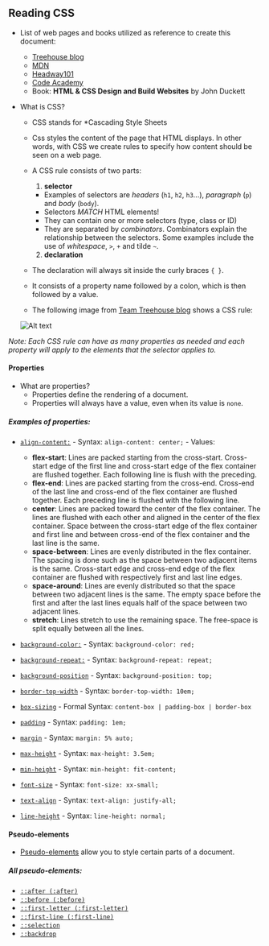 ## Reading CSS
- List of web pages and books utilized as reference to create this document:
  - [Treehouse blog](http://blog.teamtreehouse.com/getting-started-with-css-part-1)
  - [MDN](https://developer.mozilla.org/en-US/docs/Web/CSS/Reference)
  - [Headway101](https://headway101.com/html-css-and-php-explained-an-introduction-to-internet-coding-basics/)
  - [Code Academy](http://www.codecademy.com/glossary/css/properties)
  - Book: **HTML & CSS Design and Build Websites** by John Duckett
- What is CSS? 
  - CSS stands for *Cascading Style Sheets
  - Css styles the content of the page that HTML displays. In other words, with CSS we create rules to specify how content should be seen on a web page. 
  - A CSS rule consists of two parts: 
    1. **selector** 
      - Examples of selectors are *headers* (`h1`, `h2`, `h3`...), *paragraph* (`p`) and *body* (`body`).
      - Selectors *MATCH* HTML elements! 
      - They can contain one or more selectors (type, class or ID)
      - They are separated by *combinators*. Combinators explain the relationship between the selectors. Some examples include the use of *whitespace*, `>`, `+` and tilde `~`.

    2. **declaration**
  - The declaration will always sit inside the curly braces `{ }`.
  - It consists of a property name followed by a colon, which is then followed by a value. 
  - The following image from [Team Treehouse blog](http://blog.teamtreehouse.com/getting-started-with-css-part-1) shows a CSS rule:
  
  ![Alt text](http://blog.teamtreehouse.com/wp-content/uploads/2012/10/css-rule.jpg)

*Note: Each CSS rule can have as many properties as needed and each property will apply to the elements that the selector applies to.*

#### Properties
- What are properties?
  - Properties define the rendering of a document.
  - Properties will always have a value, even when its value is `none`.

##### Examples of properties:
   - [`align-content:`](https://developer.mozilla.org/en-US/docs/Web/CSS/align-content)
    - Syntax: `align-content: center;`
    - Values: 
      - **flex-start**: Lines are packed starting from the cross-start. Cross-start edge of the first line and cross-start edge of the flex container are flushed together. Each following line is flush with the preceding.
      - **flex-end**: Lines are packed starting from the cross-end. Cross-end of the last line and cross-end of the flex container are flushed together. Each preceding line is flushed with the following line.
      - **center**: Lines are packed toward the center of the flex container. The lines are flushed with each other and aligned in the center of the flex container. Space between the cross-start edge of the flex container and first line and between cross-end of the flex container and the last line is the same.
      - **space-between**: Lines are evenly distributed in the flex container. The spacing is done such as the space between two adjacent items is the same. Cross-start edge and cross-end edge of the flex container are flushed with respectively first and last line edges.
      - **space-around**: Lines are evenly distributed so that the space between two adjacent lines is the same. The empty space before the first and after the last lines equals half of the space between two adjacent lines.
      - **stretch**: Lines stretch to use the remaining space. The free-space is split equally between all the lines.

   - [`background-color:`](https://developer.mozilla.org/en-US/docs/Web/CSS/background-color)
    - Syntax: `background-color: red;`
    
   - [`background-repeat:`](https://developer.mozilla.org/en-US/docs/Web/CSS/background-repeat)
    - Syntax: `background-repeat: repeat;`
    
   - [`background-position`](https://developer.mozilla.org/en-US/docs/Web/CSS/background-position)
    - Syntax: `background-position: top;`
    
   - [`border-top-width`](https://developer.mozilla.org/en-US/docs/Web/CSS/border-top-width)
    - Syntax: `border-top-width: 10em;` 
    
   - [`box-sizing`](https://developer.mozilla.org/en-US/docs/Web/CSS/box-sizing)
    - Formal Syntax: `content-box | padding-box | border-box`
    
   - [`padding`](https://developer.mozilla.org/en-US/docs/Web/CSS/padding)
    - Syntax: `padding: 1em;` 
    
   - [`margin`](https://developer.mozilla.org/en-US/docs/Web/CSS/margin)
    - Syntax: `margin: 5% auto;` 
    
   - [`max-height`](https://developer.mozilla.org/en-US/docs/Web/CSS/max-height)
    - Syntax: `max-height: 3.5em;`
    
   - [`min-height`](https://developer.mozilla.org/en-US/docs/Web/CSS/min-height)
    - Syntax: `min-height: fit-content;`
    
   - [`font-size`](https://developer.mozilla.org/en-US/docs/Web/CSS/font-size)
    - Syntax: `font-size: xx-small;`
  
   - [`text-align`](https://developer.mozilla.org/en-US/docs/Web/CSS/text-align)
    - Syntax: `text-align: justify-all;`
  
   - [`line-height`](https://developer.mozilla.org/en-US/docs/Web/CSS/line-height)
    - Syntax: `line-height: normal;`

#### Pseudo-elements
- [Pseudo-elements](https://developer.mozilla.org/en-US/docs/Web/CSS/Pseudo-elements) allow you to style certain parts of a document. 

##### All pseudo-elements:
  - [`::after (:after)`](https://developer.mozilla.org/en-US/docs/Web/CSS/::after)
  - [`::before (:before)`](https://developer.mozilla.org/en-US/docs/Web/CSS/::before)
  - [`::first-letter (:first-letter)`](https://developer.mozilla.org/en-US/docs/Web/CSS/::first-letter)
  - [`::first-line (:first-line)`](https://developer.mozilla.org/en-US/docs/Web/CSS/::first-line)
  - [`::selection`](https://developer.mozilla.org/en-US/docs/Web/CSS/::selection)
  - [`::backdrop`](https://developer.mozilla.org/en-US/docs/Web/CSS/::backdrop)
